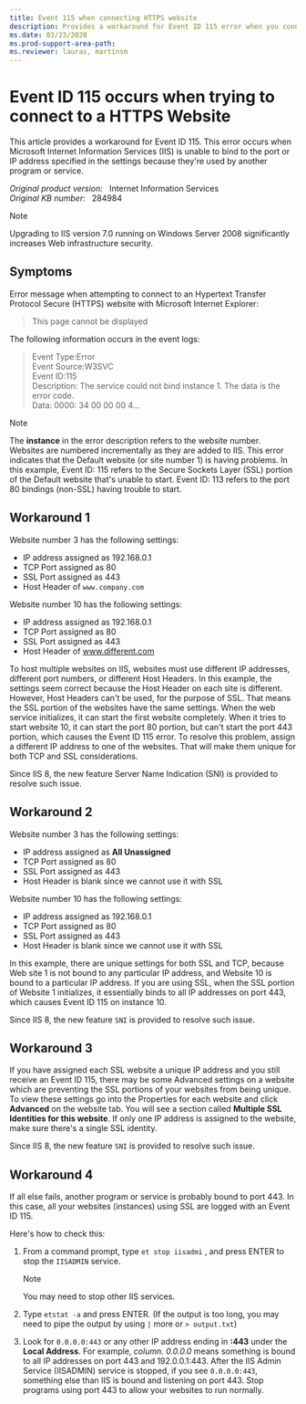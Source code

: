```yaml
---
title: Event 115 when connecting HTTPS website 
description: Provides a workaround for Event ID 115 error when you connect to a Web site by using HTTPS.
ms.date: 03/23/2020
ms.prod-support-area-path: 
ms.reviewer: lauras, martinsm
---
```

# Event ID 115 occurs when trying to connect to a HTTPS Website

This article provides a workaround for Event ID 115. This error occurs when Microsoft Internet Information Services (IIS) is unable to bind to the port or IP address specified in the settings because they're used by another program or service.

_Original product version:_ &nbsp; Internet Information Services  
_Original KB number:_ &nbsp; 284984

> [!NOTE]
> Upgrading to IIS version 7.0 running on Windows Server 2008 significantly increases Web infrastructure security.

## Symptoms

Error message when attempting to connect to an Hypertext Transfer Protocol Secure (HTTPS) website with Microsoft Internet Explorer:

> This page cannot be displayed

The following information occurs in the event logs:

> Event Type:Error  
> Event Source:W3SVC  
> Event ID:115  
> Description: The service could not bind instance 1. The data is the error code.  
> Data: 0000: 34 00 00 00 4...

> [!NOTE]
> The **instance** in the error description refers to the website number. Websites are numbered incrementally as they are added to IIS. This error indicates that the Default website (or site number 1) is having problems. In this example, Event ID: 115 refers to the Secure Sockets Layer (SSL) portion of the Default website that's unable to start. Event ID: 113 refers to the port 80 bindings (non-SSL) having trouble to start.

## Workaround 1

Website number 3 has the following settings:

- IP address assigned as 192.168.0.1
- TCP Port assigned as 80
- SSL Port assigned as 443
- Host Header of `www.company.com`

Website number 10 has the following settings:

- IP address assigned as 192.168.0.1
- TCP Port assigned as 80
- SSL Port assigned as 443
- Host Header of www.different.com

To host multiple websites on IIS, websites must use different IP addresses, different port numbers, or different Host Headers. In this example, the settings seem correct because the Host Header on each site is different. However, Host Headers can't be used, for the purpose of SSL. That means the SSL portion of the websites have the same settings. When the web service initializes, it can start the first website completely. When it tries to start website 10, it can start the port 80 portion, but can't start the port 443 portion, which causes the Event ID 115 error. To resolve this problem, assign a different IP address to one of the websites. That will make them unique for both TCP and SSL considerations.

Since IIS 8, the new feature Server Name Indication (SNI) is provided to resolve such issue.

## Workaround 2

Website number 3 has the following settings:

- IP address assigned as **All Unassigned**
- TCP Port assigned as 80
- SSL Port assigned as 443
- Host Header is blank since we cannot use it with SSL

Website number 10 has the following settings:

- IP address assigned as 192.168.0.1
- TCP Port assigned as 80
- SSL Port assigned as 443
- Host Header is blank since we cannot use it with SSL

In this example, there are unique settings for both SSL and TCP, because Web site 1 is not bound to any particular IP address, and Website 10 is bound to a particular IP address. If you are using SSL, when the SSL portion of Website 1 initializes, it essentially binds to all IP addresses on port 443, which causes Event ID 115 on instance 10.

Since IIS 8, the new feature `SNI` is provided to resolve such issue.

## Workaround 3

If you have assigned each SSL website a unique IP address and you still receive an Event ID 115, there may be some Advanced settings on a website which are preventing the SSL portions of your websites from being unique. To view these settings go into the Properties for each website and click **Advanced** on the website tab. You will see a section called **Multiple SSL Identities for this website**. If only one IP address is assigned to the website, make sure there's a single SSL identity.

Since IIS 8, the new feature `SNI` is provided to resolve such issue.

## Workaround 4

If all else fails, another program or service is probably bound to port 443. In this case, all your websites (instances) using SSL are logged with an Event ID 115.

Here's how to check this:

1. From a command prompt, type `et stop iisadmi` , and press ENTER to stop the `IISADMIN` service.

    > [!NOTE]
    > You may need to stop other IIS services.

2. Type `etstat -a` and press ENTER. (If the output is too long, you may need to pipe the output by using `|` more or `> output.txt`)
3. Look for `0.0.0.0:443` or any other IP address ending in **:443** under the **Local Address**. For example, *column. 0.0.0.0* means something is bound to all IP addresses on port 443 and 192.0.0.1:443. After the IIS Admin Service (IISADMIN) service is stopped, if you see `0.0.0.0:443`, something else than IIS is bound and listening on port 443. Stop programs using port 443 to allow your websites to run normally.
